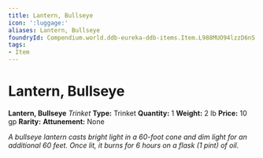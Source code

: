 ```yaml
---
title: Lantern, Bullseye
icon: ':luggage:'
aliases: Lantern, Bullseye
foundryId: Compendium.world.ddb-eureka-ddb-items.Item.L988MUO94lzzD6nS
tags:
- Item
---
```


# Lantern, Bullseye

**Lantern, Bullseye**
_Trinket_
**Type:** Trinket
**Quantity:** 1
**Weight:** 2 lb
**Price:** 10 gp
**Rarity:** 
**Attunement:** None

*A bullseye lantern casts bright light in a 60-foot cone and dim light for an additional 60 feet. Once lit, it burns for 6 hours on a flask (1 pint) of oil.*